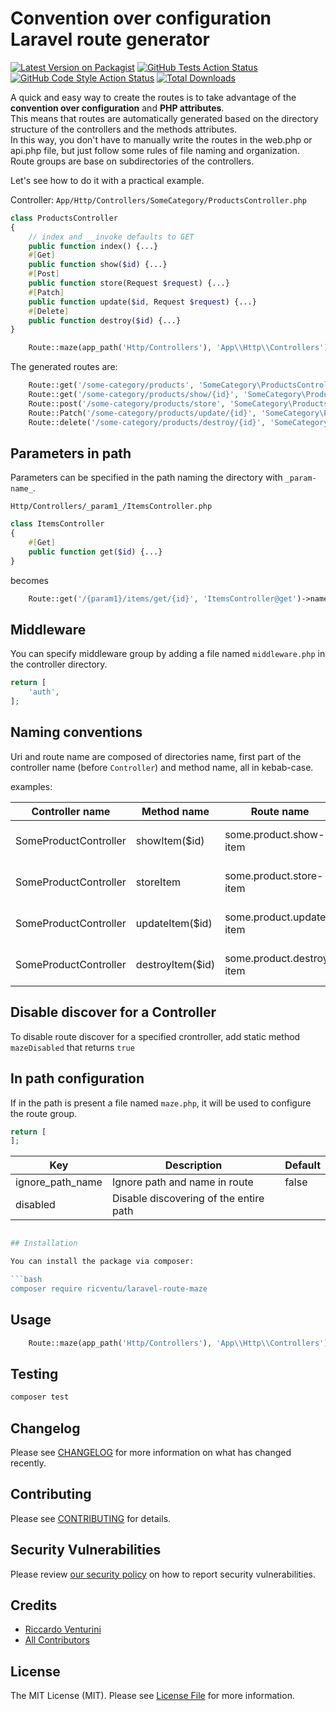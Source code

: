 # Convention over configuration Laravel route generator 

[![Latest Version on Packagist](https://img.shields.io/packagist/v/ricventu/laravel-route-maze.svg?style=flat-square)](https://packagist.org/packages/ricventu/laravel-route-maze)
[![GitHub Tests Action Status](https://img.shields.io/github/actions/workflow/status/ricventu/laravel-route-maze/run-tests.yml?branch=main&label=tests&style=flat-square)](https://github.com/ricventu/laravel-route-maze/actions?query=workflow%3Arun-tests+branch%3Amain)
[![GitHub Code Style Action Status](https://img.shields.io/github/actions/workflow/status/ricventu/laravel-route-maze/fix-php-code-style-issues.yml?branch=main&label=code%20style&style=flat-square)](https://github.com/ricventu/laravel-route-maze/actions?query=workflow%3A"Fix+PHP+code+style+issues"+branch%3Amain)
[![Total Downloads](https://img.shields.io/packagist/dt/ricventu/laravel-route-maze.svg?style=flat-square)](https://packagist.org/packages/ricventu/laravel-route-maze)


A quick and easy way to create the routes is to take advantage of the **convention over configuration** and **PHP attributes**.  
This means that routes are automatically generated based on the directory structure of the controllers and the methods attributes.  
In this way, you don't have to manually write the routes in the web.php or api.php file, but just follow some rules of file naming and organization.  
Route groups are base on subdirectories of the controllers.

Let's see how to do it with a practical example.

Controller: `App/Http/Controllers/SomeCategory/ProductsController.php`
```php
class ProductsController
{
    // index and __invoke defaults to GET
    public function index() {...}
    #[Get]
    public function show($id) {...}
    #[Post]
    public function store(Request $request) {...}
    #[Patch]
    public function update($id, Request $request) {...}
    #[Delete]
    public function destroy($id) {...}
}
```
```php
    Route::maze(app_path('Http/Controllers'), 'App\\Http\\Controllers');
```

The generated routes are:
```php
    Route::get('/some-category/products', 'SomeCategory\ProductsController@index')->name('some-category.products.index');
    Route::get('/some-category/products/show/{id}', 'SomeCategory\ProductsController@show')->name('some-category.products.show');
    Route::post('/some-category/products/store', 'SomeCategory\ProductsController@store')->name('some-category.products.store');
    Route::Patch('/some-category/products/update/{id}', 'SomeCategory\ProductsController@update')->name('some-category.products.update');
    Route::delete('/some-category/products/destroy/{id}', 'SomeCategory\ProductsController@destroy')->name('some-category.products.destroy');
```

## Parameters in path

Parameters can be specified in the path naming the directory with `_param-name_`.

`Http/Controllers/_param1_/ItemsController.php`

```php
class ItemsController
{
    #[Get]
    public function get($id) {...}
}
```
becomes

```php
    Route::get('/{param1}/items/get/{id}', 'ItemsController@get')->name('items.get');
```

## Middleware

You can specify middleware group by adding a file named `middleware.php` in the controller directory.

```php
return [
    'auth',
];
```

## Naming conventions

Uri and route name are composed of directories name, first part of the controller name (before `Controller`) and method name, all in kebab-case.

examples:

| Controller name       | Method name      | Route name                | Route path                      |
|-----------------------|------------------|---------------------------|---------------------------------|
| SomeProductController | showItem($id)    | some.product.show-item    | /some-product/show-item/{id}    |
| SomeProductController | storeItem        | some.product.store-item   | /some-product/store-item        |
| SomeProductController | updateItem($id)  | some.product.update-item  | /some-product/update-item/{id}  |
| SomeProductController | destroyItem($id) | some.product.destroy-item | /some-product/destroy-item/{id} |

## Disable discover for a Controller

To disable route discover for a specified crontroller, add static method `mazeDisabled` that returns `true`

## In path configuration

If in the path is present a file named `maze.php`, it will be used to configure the route group.

```php
return [
];
```

| Key              | Description                            | Default |
|------------------|----------------------------------------|---------|
| ignore_path_name | Ignore path and name in route          | false   |
| disabled         | Disable discovering of the entire path |         |


```php

## Installation

You can install the package via composer:

```bash
composer require ricventu/laravel-route-maze
```

## Usage

```php
    Route::maze(app_path('Http/Controllers'), 'App\\Http\\Controllers');
```

## Testing

```bash
composer test
```

## Changelog

Please see [CHANGELOG](CHANGELOG.md) for more information on what has changed recently.

## Contributing

Please see [CONTRIBUTING](CONTRIBUTING.md) for details.

## Security Vulnerabilities

Please review [our security policy](../../security/policy) on how to report security vulnerabilities.

## Credits

- [Riccardo Venturini](https://github.com/ricventu)
- [All Contributors](../../contributors)

## License

The MIT License (MIT). Please see [License File](LICENSE.md) for more information.
